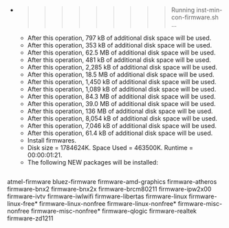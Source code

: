 * >>>>>>>>> Running inst-min-con-firmware.sh ...
  * After this operation, 797 kB of additional disk space will be used.
  * After this operation, 353 kB of additional disk space will be used.
  * After this operation, 62.5 MB of additional disk space will be used.
  * After this operation, 481 kB of additional disk space will be used.
  * After this operation, 2,285 kB of additional disk space will be used.
  * After this operation, 18.5 MB of additional disk space will be used.
  * After this operation, 1,450 kB of additional disk space will be used.
  * After this operation, 1,089 kB of additional disk space will be used.
  * After this operation, 84.3 MB of additional disk space will be used.
  * After this operation, 39.0 MB of additional disk space will be used.
  * After this operation, 136 MB of additional disk space will be used.
  * After this operation, 8,054 kB of additional disk space will be used.
  * After this operation, 7,046 kB of additional disk space will be used.
  * After this operation, 61.4 kB of additional disk space will be used.
  * Install firmwares.
  * Disk size = 1784624K. Space Used = 463500K. Runtime = 00:00:01:21.
  * The following NEW packages will be installed:
  ```bash
atmel-firmware bluez-firmware firmware-amd-graphics firmware-atheros firmware-bnx2
firmware-bnx2x firmware-brcm80211 firmware-ipw2x00 firmware-ivtv firmware-iwlwifi
firmware-libertas firmware-linux firmware-linux-free* firmware-linux-nonfree firmware-linux-nonfree*
firmware-misc-nonfree firmware-misc-nonfree* firmware-qlogic firmware-realtek firmware-zd1211
  ```
